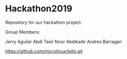 # Hackathon2019
Repository for our hackathon project.

Group Members:

Jerry Aguilar
Abdi Tasir
Noor Abdikadir
Andres Barragan

https://github.com/microlinux/tello.git
